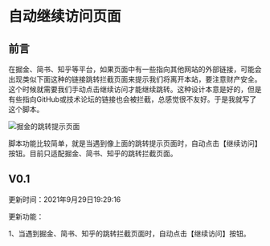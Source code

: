 <!--
 * @Descripttion: 
 * @version: 
 * @Author: LiarCoder
 * @Date: 2021-09-29 19:17:01
 * @LastEditors: LiarCoder
 * @LastEditTime: 2021-09-29 19:17:02
-->

# 自动继续访问页面

## 前言

在掘金、简书、知乎等平台，如果页面中有一些指向其他网站的外部链接，可能会出现类似下面这种的链接跳转拦截页面来提示我们将离开本站，要注意财产安全。这个时候就需要我们手动点击继续访问才能继续跳转。这种设计本意是好的，但是有些指向GitHub或技术论坛的链接也会被拦截，总感觉很不友好。于是我就写了这个脚本。

![掘金的跳转提示页面](https://i.loli.net/2021/09/29/lkEoUTq5IuXrsSa.png)

脚本功能比较简单，就是当遇到像上面的跳转提示页面时，自动点击【继续访问】按钮。目前只适配掘金、简书、知乎的跳转拦截页面。

## V0.1

更新时间：2021年9月29日19:29:16

更新功能：

1、当遇到掘金、简书、知乎的跳转拦截页面时，自动点击【继续访问】按钮。

